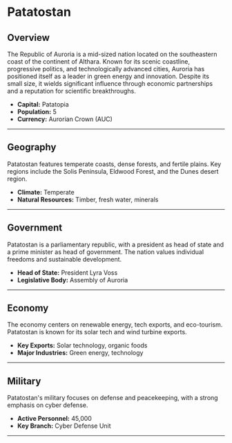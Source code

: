 # Patatostan

## Overview
The Republic of Auroria is a mid-sized nation located on the southeastern coast of the continent of Althara. Known for its scenic coastline, progressive politics, and technologically advanced cities, Auroria has positioned itself as a leader in green energy and innovation. Despite its small size, it wields significant influence through economic partnerships and a reputation for scientific breakthroughs.

- **Capital:** Patatopia
- **Population:** 5
- **Currency:** Aurorian Crown (AUC)

---

## Geography
Patatostan features temperate coasts, dense forests, and fertile plains. Key regions include the Solis Peninsula, Eldwood Forest, and the Dunes desert region.

- **Climate:** Temperate
- **Natural Resources:** Timber, fresh water, minerals

---

## Government
Patatostan is a parliamentary republic, with a president as head of state and a prime minister as head of government. The nation values individual freedoms and sustainable development.

- **Head of State:** President Lyra Voss
- **Legislative Body:** Assembly of Auroria

---

## Economy
The economy centers on renewable energy, tech exports, and eco-tourism. Patatostan is known for its solar tech and wind turbine exports.

- **Key Exports:** Solar technology, organic foods
- **Major Industries:** Green energy, technology

---

## Military
Patatostan's military focuses on defense and peacekeeping, with a strong emphasis on cyber defense.

- **Active Personnel:** 45,000
- **Key Branch:** Cyber Defense Unit

---

